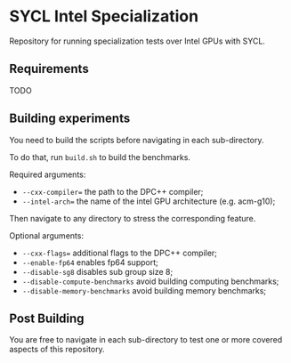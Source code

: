 # SYCL Intel Specialization
Repository for running specialization tests over Intel GPUs with SYCL.

## Requirements
TODO

## Building experiments
You need to build the scripts before navigating in each sub-directory.

To do that, run `build.sh` to build the benchmarks.

Required arguments:
- `--cxx-compiler=` the path to the DPC++ compiler;
- `--intel-arch=` the name of the intel GPU architecture (e.g. acm-g10);

Then navigate to any directory to stress the corresponding feature.

Optional arguments:
- `--cxx-flags=` additional flags to the DPC++ compiler;
- `--enable-fp64` enables fp64 support;
- `--disable-sg8` disables sub group size 8;
- `--disable-compute-benchmarks` avoid building computing benchmarks;
- `--disable-memory-benchmarks` avoid building memory benchmarks;

## Post Building

You are free to navigate in each sub-directory to test one or more covered aspects of this repository.